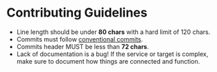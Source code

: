 # Contributing Guidelines

- Line length should be under **80 chars** with a hard limit of 120 chars.
- Commits must follow [conventional commits](
    https://www.conventionalcommits.org/en/v1.0.0).
- Commits header MUST be less than **72 chars**.
- Lack of documentation is a bug! If the service or target is complex, make sure to 
    document how things are connected and function.